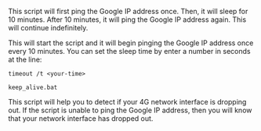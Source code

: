 This script will first ping the Google IP address once. Then, it will sleep for 10 minutes. After 10 minutes, it will ping the Google IP address again. This will continue indefinitely.

This will start the script and it will begin pinging the Google IP address once every 10 minutes.
You can set the sleep time by enter a number in seconds at the line: 
```
timeout /t <your-time>
```

```
keep_alive.bat
```
This script will help you to detect if your 4G network interface is dropping out. If the script is unable to ping the Google IP address, then you will know that your network interface has dropped out.